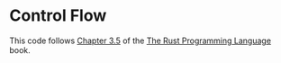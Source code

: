 # Control Flow

This code follows [Chapter 3.5](https://doc.rust-lang.org/nightly/book/ch03-05-control-flow.html) of the [The Rust Programming Language](https://doc.rust-lang.org/nightly/book) book.
